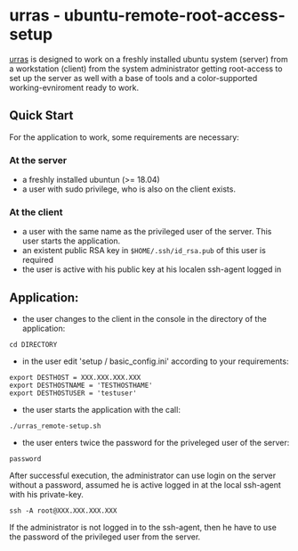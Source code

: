 # urras - ubuntu-remote-root-access-setup

[urras](https://en.wikipedia.org/wiki/Planets_of_the_Hainish_Cycle#Urras)
is designed to work on a freshly installed ubuntu system (server) from
a workstation (client) from the system administrator getting root-access to set
up the server as well with a base of tools and a color-supported 
working-evniroment ready to work.


## Quick Start

For the application to work, some requirements are necessary:

### At the server

- a freshly installed ubuntun  (>= 18.04)
- a user with sudo privilege, who is also on the client exists.

### At the client
  - a user with the same name as the privileged user of the server.
    This user starts the application.
  - an existent public RSA key in `$HOME/.ssh/id_rsa.pub` of this user is required
  - the user is active with his public key at his localen ssh-agent logged in


## Application:

- the user changes to the client in the console in the directory of the application:
```
cd DIRECTORY
```
- in the user edit 'setup / basic_config.ini' according to your requirements:
```
export DESTHOST = XXX.XXX.XXX.XXX
export DESTHOSTNAME = 'TESTHOSTHAME'
export DESTHOSTUSER = 'testuser'
```
- the user starts the application with the call:
```
./urras_remote-setup.sh
```
- the user enters twice the password for the priveleged user of the server:
```
password
```


After successful execution, the administrator can use login on the server 
without a password, assumed he is active logged in at the local ssh-agent
with his private-key.

```
ssh -A root@XXX.XXX.XXX.XXX
```

If the administrator is not logged in to the ssh-agent, then he have to 
use the password of the privileged user from the server.
